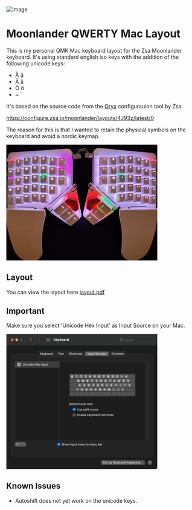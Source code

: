 ![image](https://res.cloudinary.com/zsa-technology/image/upload/w_121/v1637636174/zsa-io-production/moonlander-logo)

# Moonlander QWERTY Mac Layout

This is my personal QMK Mac keyboard layout for the Zsa Moonlander keyboard.
It's using standard english iso keys with the addition of the following
unicode keys:
* Å å
* Ä ä
* Ö ö
* ~ `

It's based on the source code from the [Oryx](https://www.zsa.io/oryx/) configurauion tool by Zsa.

https://configure.zsa.io/moonlander/layouts/4J93z/latest/0

The reason for this is that I wanted to retain the physical symbols on 
the keyboard and avoid a nordic keymap.

<img src="images/keyboard.jpg" width="400">

## Layout
You can view the layout here
[layout.pdf](layout.pdf)

## Important

Make sure you select 'Unicode Hex Input' as Input Source on your Mac.<br/>

<img src="images/input.png" width="400">

## Known Issues
* Autoshift does not yet work on the unicode keys.
